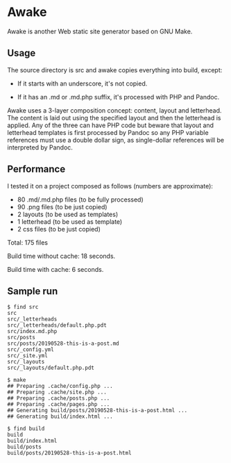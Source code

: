 Awake
=====

Awake is another Web static site generator based on GNU Make.

Usage
-----

The source directory is src and awake copies everything into build, except:

* If it starts with an underscore, it's not copied.

* If it has an .md or .md.php suffix, it's processed with PHP and Pandoc.

Awake uses a 3-layer composition concept: content, layout and letterhead.
The content is laid out using the specified layout and then the letterhead
is applied. Any of the three can have PHP code but beware that layout and
letterhead templates is first processed by Pandoc so any PHP variable
references must use a double dollar sign, as single-dollar references will
be interpreted by Pandoc.

Performance
----------

I tested it on a project composed as follows (numbers are approximate):

* 80 .md/.md.php files (to be fully processed)
* 90 .png files (to be just copied)
* 2 layouts (to be used as templates)
* 1 letterhead (to be used as template)
* 2 css files (to be just copied)

Total: 175 files

Build time without cache: 18 seconds.

Build time with cache: 6 seconds.

Sample run
----------

    $ find src
    src
    src/_letterheads
    src/_letterheads/default.php.pdt
    src/index.md.php
    src/posts
    src/posts/20190528-this-is-a-post.md
    src/_config.yml
    src/_site.yml
    src/_layouts
    src/_layouts/default.php.pdt
    
    $ make
    ## Preparing .cache/config.php ...
    ## Preparing .cache/site.php ...
    ## Preparing .cache/posts.php ...
    ## Preparing .cache/pages.php ...
    ## Generating build/posts/20190528-this-is-a-post.html ...
    ## Generating build/index.html ...
    
    $ find build
    build
    build/index.html
    build/posts
    build/posts/20190528-this-is-a-post.html


